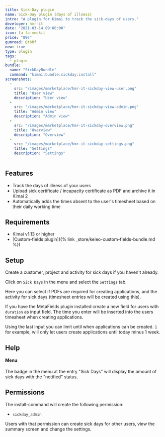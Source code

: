 ```yaml
---
title: Sick-Day plugin
name: Sick-Day plugin (days of illness)
intro: "A plugin for Kimai to track the sick-days of users."
developer: hmr-it
date: "2021-03-14 09:00:00"
icon: fa fa-medkit
price: "89€"
gumroad: QtbRf
new: true
type: plugin
tags:
  - plugin
bundle:
  name: "SickDayBundle"
  command: "kimai:bundle:sickday:install"    
screenshots:
  - 
    src: "/images/marketplace/hmr-it-sickday-view-user.png"
    title: "User view" 
    description: "User view"
  -
    src: "/images/marketplace/hmr-it-sickday-view-admin.png"
    title: "Admin view"
    description: "Admin view"
  -
    src: "/images/marketplace/hmr-it-sickday-overview.png"
    title: "Overview"
    description: "Overview"
  -
    src: "/images/marketplace/hmr-it-sickday-settings.png"
    title: "Settings"
    description: "Settings"
---
```


## Features

- Track the days of illness of your users
- Upload sick certificate / incapacity certificate as PDF and archive it in Kimai 2
- Automatically adds the times absent to the user's timesheet based on their daily working time

## Requirements

- Kimai v1.13 or higher
- [Custom-fields plugin]({% link _store/keleo-custom-fields-bundle.md %})

## Setup

Create a customer, project and activity for sick days if you haven't already.

Click on `Sick Days` in the menu and select the `Settings` tab.

Here you can select if PDFs are required for creating applications, and the activity for sick days (timesheet entries will be created using this).

If you have the MetaFields plugin installed create a new field for users with `duration` as input field. The time you enter will be inserted into the users timesheet when creating applications.

Using the last input you can limit until when applications can be created. `1` for example, will only let users create applications until today minus 1 week.

## Help
#### Menu

The badge in the menu at the entry "Sick Days" will display the amount of sick days with the "notified" status.

## Permissions

The install-command will create the following permission:
- `sickday_admin`

Users with that permission can create sick days for other users, view the summary screen and change the settings.
